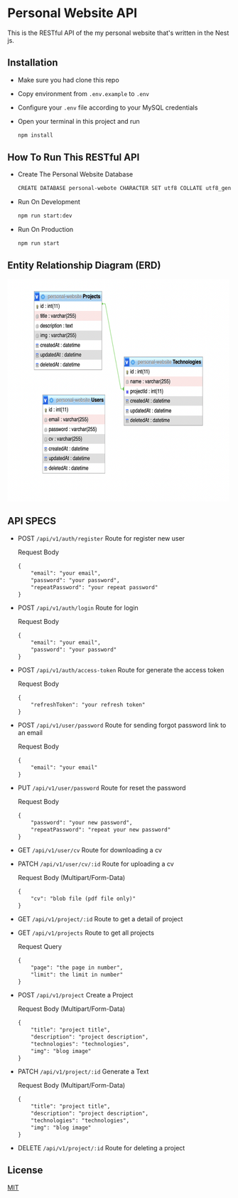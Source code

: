 # Personal Website API

This is the RESTful API of the my personal website that's written in the Nest js.

## Installation 

- Make sure you had clone this repo
- Copy environment from `.env.example` to `.env`
- Configure your `.env` file according to your MySQL credentials
- Open your terminal in this project and run 

	```bash
	npm install
	```

## How To Run This RESTful API

- Create The Personal Website Database

	```bash
	CREATE DATABASE personal-webote CHARACTER SET utf8 COLLATE utf8_general_ci;
	```

- Run On Development

	```bash
	npm run start:dev
	```

- Run On Production

	```bash
	npm run start
	```

## Entity Relationship Diagram (ERD)

[<img src="screenshoot/ERD.png" width="500" height="500" />](screenshoot/ERD.png)

## API SPECS

- POST `/api/v1/auth/register` Route for register new user

	Request Body

	```
	{
		"email": "your email",
		"password": "your password",
		"repeatPassword": "your repeat password"
	}
	```

- POST `/api/v1/auth/login` Route for login

	Request Body

	```
	{
		"email": "your email",
		"password": "your password"
	}
	```
- POST `/api/v1/auth/access-token` Route for generate the access token

	Request Body

	```
	{
		"refreshToken": "your refresh token"
	}
	```
- POST `/api/v1/user/password` Route for sending forgot password link to an email

	Request Body

	```
	{
		"email": "your email"
	}
	```

- PUT `/api/v1/user/password` Route for reset the password

	Request Body

	```
	{
		"password": "your new password",
		"repeatPassword": "repeat your new password"
	}
	```

- GET `/api/v1/user/cv` Route for downloading a cv

- PATCH `/api/v1/user/cv/:id` Route for uploading a cv

	Request Body (Multipart/Form-Data)

	```
	{
		"cv": "blob file (pdf file only)"
	}
	```
- GET `/api/v1/project/:id` Route to get a detail of project

- GET `/api/v1/projects` Route to get all projects

	Request Query

	```
	{
		"page": "the page in number",
		"limit": the limit in number"
	}
	```

- POST `/api/v1/project` Create a Project

	Request Body (Multipart/Form-Data)

	```
	{
		"title": "project title",
		"description": "project description",
		"technologies": "technologies",
		"img": "blog image"
	}
	```

- PATCH `/api/v1/project/:id` Generate a Text

	Request Body (Multipart/Form-Data)

	```
	{
		"title": "project title",
		"description": "project description",
		"technologies": "technologies",
		"img": "blog image"
	}
	```

- DELETE `/api/v1/project/:id` Route for deleting a project

## License
[MIT](https://choosealicense.com/licenses/mit/)